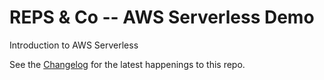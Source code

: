 # REPS & Co -- AWS Serverless Demo

Introduction to AWS Serverless

See the [Changelog](./CHANGELOG.md) for the latest happenings to this repo.
